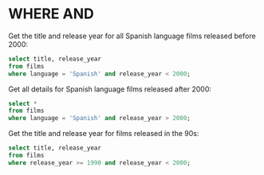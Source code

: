 # WHERE AND

Get the title and release year for all Spanish language films released before 2000:
```sql
select title, release_year
from films
where language = 'Spanish' and release_year < 2000;
```

Get all details for Spanish language films released after 2000:
```sql
select *
from films
where language = 'Spanish' and release_year > 2000;
```

Get the title and release year for films released in the 90s:
```sql
select title, release_year
from films
where release_year >= 1990 and release_year < 2000;
```
